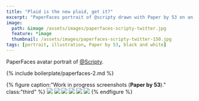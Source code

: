 ```yaml
---
title: "Plaid is the new plaid, get it?"
excerpt: "PaperFaces portrait of @scripty drawn with Paper by 53 on an iPad."
image: 
  path: &image /assets/images/paperfaces-scripty-twitter.jpg 
  feature: *image
  thumbnail: /assets/images/paperfaces-scripty-twitter-150.jpg
tags: [portrait, illustration, Paper by 53, black and white]
---
```


PaperFaces avatar portrait of <a href="http://twitter.com/Scripty">@Scripty</a>.

{% include boilerplate/paperfaces-2.md %}

{% figure caption:"Work in progress screenshots (**Paper by 53**)." class:"third" %}
[![](/assets/images/paperfaces-scripty-process-1-600.jpg)](/assets/images/paperfaces-scripty-process-1-lg.jpg)
[![](/assets/images/paperfaces-scripty-process-2-600.jpg)](/assets/images/paperfaces-scripty-process-2-lg.jpg)
[![](/assets/images/paperfaces-scripty-process-3-600.jpg)](/assets/images/paperfaces-scripty-process-3-lg.jpg)
[![](/assets/images/paperfaces-scripty-process-4-600.jpg)](/assets/images/paperfaces-scripty-process-4-lg.jpg)
[![](/assets/images/paperfaces-scripty-process-5-600.jpg)](/assets/images/paperfaces-scripty-process-5-lg.jpg)
[![](/assets/images/paperfaces-scripty-process-6-600.jpg)](/assets/images/paperfaces-scripty-process-6-lg.jpg)
{% endfigure %}
